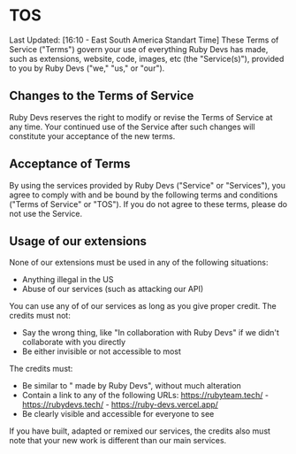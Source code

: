 # TOS
Last Updated: [16:10 - East South America Standart Time]
These Terms of Service ("Terms") govern your use of everything Ruby Devs has made, such as extensions, website, code, images, etc (the "Service(s)"), provided to you by Ruby Devs ("we," "us," or "our").

## Changes to the Terms of Service
Ruby Devs reserves the right to modify or revise the Terms of Service at any time. Your continued use of the Service after such changes will constitute your acceptance of the new terms.

## Acceptance of Terms
By using the services provided by Ruby Devs ("Service" or "Services"), you agree to comply with and be bound by the following terms and conditions ("Terms of Service" or "TOS"). If you do not agree to these terms, please do not use the Service.

## Usage of our extensions
None of our extensions must be used in any of the following situations:
- Anything illegal in the US
- Abuse of our services (such as attacking our API)

You can use any of of our services as long as you give proper credit.
The credits must not:
- Say the wrong thing, like "In collaboration with Ruby Devs" if we didn't collaborate with you directly
- Be either invisible or not accessible to most

The credits must:
- Be similar to "<insert name of service> made by Ruby Devs", without much alteration
- Contain a link to any of the following URLs: https://rubyteam.tech/ - https://rubydevs.tech/ - https://ruby-devs.vercel.app/
- Be clearly visible and accessible for everyone to see

If you have built, adapted or remixed our services, the credits also must note that your new work is different than our main services.
